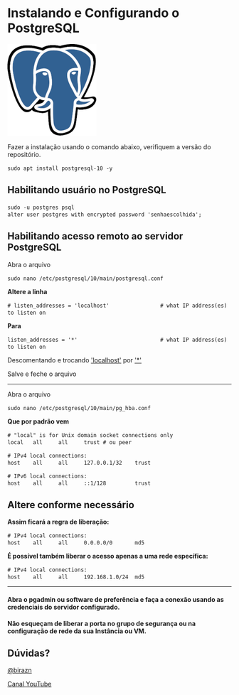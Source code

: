# Instalando e Configurando o PostgreSQL

<img src="https://github.com/birazn/IDS-IFSPVTP/blob/master/img/postgresql.png"  />

Fazer a instalação usando o comando abaixo, verifiquem a versão do repositório.

```shell
sudo apt install postgresql-10 -y
```

## Habilitando usuário no PostgreSQL

```shell
sudo -u postgres psql
alter user postgres with encrypted password 'senhaescolhida';
```

## Habilitando acesso remoto ao servidor PostgreSQL

Abra o arquivo

```shell
sudo nano /etc/postgresql/10/main/postgresql.conf
```
**Altere a linha**

```shell
# listen_addresses = 'localhost' 				# what IP address(es) to listen on
```

**Para**

```shell
listen_addresses = '*'					    	# what IP address(es) to listen on
```

Descomentando e trocando <u>'localhost'</u> por <u>'*'</u>

Salve e feche o arquivo

------

Abra o arquivo

```shell
sudo nano /etc/postgresql/10/main/pg_hba.conf
```

**Que por padrão vem**

```shell
# "local" is for Unix domain socket connections only
local	all		all		trust # ou peer
```

```shell
# IPv4 local connections:
host 	all 	all 	127.0.0.1/32 	trust
```

```shell
# IPv6 local connections:
host 	all 	all 	::1/128 		trust
```

## Altere conforme necessário

**Assim ficará a regra de liberação:**

```shell
# IPv4 local connections:
host 	all 	all 	0.0.0.0/0 		md5
```

**É possível também liberar o acesso apenas a uma rede específica:**

```shell
# IPv4 local connections:
host 	all 	all 	192.168.1.0/24 	md5
```

------

#### Abra o pgadmin ou software de preferência e faça a conexão usando as credenciais do servidor configurado. 

#### Não esqueçam de liberar a porta no grupo de segurança ou na configuração de rede da sua Instância ou VM.



## Dúvidas?

[@birazn](https://www.instagram.com/birazn)

[Canal YouTube](https://www.youtube.com/birazn)

